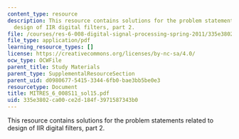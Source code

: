 ```yaml
---
content_type: resource
description: This resource contains solutions for the problem statements related to
  design of IIR digital filters, part 2.
file: /courses/res-6-008-digital-signal-processing-spring-2011/335e3802ca00ce2d184f3971587343b0_MITRES_6_008S11_sol15.pdf
file_type: application/pdf
learning_resource_types: []
license: https://creativecommons.org/licenses/by-nc-sa/4.0/
ocw_type: OCWFile
parent_title: Study Materials
parent_type: SupplementalResourceSection
parent_uid: d0980677-5415-3344-6fb0-bae3bb5be0e3
resourcetype: Document
title: MITRES_6_008S11_sol15.pdf
uid: 335e3802-ca00-ce2d-184f-3971587343b0
---
```

This resource contains solutions for the problem statements related to design of IIR digital filters, part 2.